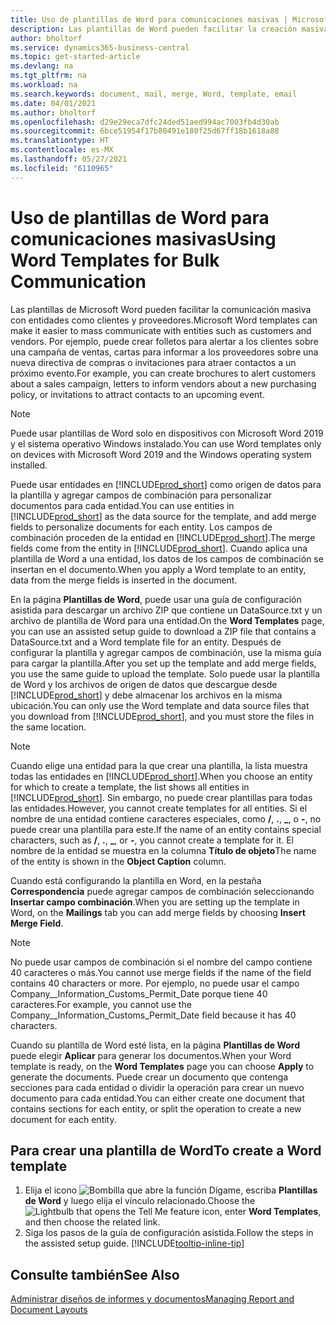 ```yaml
---
title: Uso de plantillas de Word para comunicaciones masivas | Microsoft Docs
description: Las plantillas de Word pueden facilitar la creación masiva de documentos personalizados para entidades específicas.
author: bholtorf
ms.service: dynamics365-business-central
ms.topic: get-started-article
ms.devlang: na
ms.tgt_pltfrm: na
ms.workload: na
ms.search.keywords: document, mail, merge, Word, template, email
ms.date: 04/01/2021
ms.author: bholtorf
ms.openlocfilehash: d29e29eca7dfc24ded51aed994ac7003fb4d30ab
ms.sourcegitcommit: 6bce51954f17b80491e180f25d67ff18b1618a88
ms.translationtype: HT
ms.contentlocale: es-MX
ms.lasthandoff: 05/27/2021
ms.locfileid: "6110965"
---
```

# <a name="using-word-templates-for-bulk-communication"></a><span data-ttu-id="63559-103">Uso de plantillas de Word para comunicaciones masivas</span><span class="sxs-lookup"><span data-stu-id="63559-103">Using Word Templates for Bulk Communication</span></span>
<span data-ttu-id="63559-104">Las plantillas de Microsoft Word pueden facilitar la comunicación masiva con entidades como clientes y proveedores.</span><span class="sxs-lookup"><span data-stu-id="63559-104">Microsoft Word templates can make it easier to mass communicate with entities such as customers and vendors.</span></span> <span data-ttu-id="63559-105">Por ejemplo, puede crear folletos para alertar a los clientes sobre una campaña de ventas, cartas para informar a los proveedores sobre una nueva directiva de compras o invitaciones para atraer contactos a un próximo evento.</span><span class="sxs-lookup"><span data-stu-id="63559-105">For example, you can create brochures to alert customers about a sales campaign, letters to inform vendors about a new purchasing policy, or invitations to attract contacts to an upcoming event.</span></span>

> [!NOTE]
> <span data-ttu-id="63559-106">Puede usar plantillas de Word solo en dispositivos con Microsoft Word 2019 y el sistema operativo Windows instalado.</span><span class="sxs-lookup"><span data-stu-id="63559-106">You can use Word templates only on devices with Microsoft Word 2019 and the Windows operating system installed.</span></span>

<span data-ttu-id="63559-107">Puede usar entidades en [!INCLUDE[prod_short](includes/prod_short.md)] como origen de datos para la plantilla y agregar campos de combinación para personalizar documentos para cada entidad.</span><span class="sxs-lookup"><span data-stu-id="63559-107">You can use entities in [!INCLUDE[prod_short](includes/prod_short.md)] as the data source for the template, and add merge fields to personalize documents for each entity.</span></span> <span data-ttu-id="63559-108">Los campos de combinación proceden de la entidad en [!INCLUDE[prod_short](includes/prod_short.md)].</span><span class="sxs-lookup"><span data-stu-id="63559-108">The merge fields come from the entity in [!INCLUDE[prod_short](includes/prod_short.md)].</span></span> <span data-ttu-id="63559-109">Cuando aplica una plantilla de Word a una entidad, los datos de los campos de combinación se insertan en el documento.</span><span class="sxs-lookup"><span data-stu-id="63559-109">When you apply a Word template to an entity, data from the merge fields is inserted in the document.</span></span>

<span data-ttu-id="63559-110">En la página **Plantillas de Word**, puede usar una guía de configuración asistida para descargar un archivo ZIP que contiene un DataSource.txt y un archivo de plantilla de Word para una entidad.</span><span class="sxs-lookup"><span data-stu-id="63559-110">On the **Word Templates** page, you can use an assisted setup guide to download a ZIP file that contains a DataSource.txt and a Word template file for an entity.</span></span> <span data-ttu-id="63559-111">Después de configurar la plantilla y agregar campos de combinación, use la misma guía para cargar la plantilla.</span><span class="sxs-lookup"><span data-stu-id="63559-111">After you set up the template and add merge fields, you use the same guide to upload the template.</span></span> <span data-ttu-id="63559-112">Solo puede usar la plantilla de Word y los archivos de origen de datos que descargue desde [!INCLUDE[prod_short](includes/prod_short.md)] y debe almacenar los archivos en la misma ubicación.</span><span class="sxs-lookup"><span data-stu-id="63559-112">You can only use the Word template and data source files that you download from [!INCLUDE[prod_short](includes/prod_short.md)], and you must store the files in the same location.</span></span>

> [!NOTE]
> <span data-ttu-id="63559-113">Cuando elige una entidad para la que crear una plantilla, la lista muestra todas las entidades en [!INCLUDE[prod_short](includes/prod_short.md)].</span><span class="sxs-lookup"><span data-stu-id="63559-113">When you choose an entity for which to create a template, the list shows all entities in [!INCLUDE[prod_short](includes/prod_short.md)].</span></span> <span data-ttu-id="63559-114">Sin embargo, no puede crear plantillas para todas las entidades.</span><span class="sxs-lookup"><span data-stu-id="63559-114">However, you cannot create templates for all entities.</span></span> <span data-ttu-id="63559-115">Si el nombre de una entidad contiene caracteres especiales, como **/**, **.**, **_**, o **-**, no puede crear una plantilla para este.</span><span class="sxs-lookup"><span data-stu-id="63559-115">If the name of an entity contains special characters, such as **/**, **.**, **_**, or **-**, you cannot create a template for it.</span></span> <span data-ttu-id="63559-116">El nombre de la entidad se muestra en la columna **Título de objeto**</span><span class="sxs-lookup"><span data-stu-id="63559-116">The name of the entity is shown in the **Object Caption** column.</span></span>

<span data-ttu-id="63559-117">Cuando está configurando la plantilla en Word, en la pestaña **Correspondencia** puede agregar campos de combinación seleccionando **Insertar campo combinación**.</span><span class="sxs-lookup"><span data-stu-id="63559-117">When you are setting up the template in Word, on the **Mailings** tab you can add merge fields by choosing **Insert Merge Field**.</span></span>

> [!NOTE]
> <span data-ttu-id="63559-118">No puede usar campos de combinación si el nombre del campo contiene 40 caracteres o más.</span><span class="sxs-lookup"><span data-stu-id="63559-118">You cannot use merge fields if the name of the field contains 40 characters or more.</span></span> <span data-ttu-id="63559-119">Por ejemplo, no puede usar el campo Company__Information_Customs_Permit_Date porque tiene 40 caracteres.</span><span class="sxs-lookup"><span data-stu-id="63559-119">For example, you cannot use the Company__Information_Customs_Permit_Date field because it has 40 characters.</span></span> 

<span data-ttu-id="63559-120">Cuando su plantilla de Word esté lista, en la página **Plantillas de Word** puede elegir **Aplicar** para generar los documentos.</span><span class="sxs-lookup"><span data-stu-id="63559-120">When your Word template is ready, on the **Word Templates** page you can choose **Apply** to generate the documents.</span></span> <span data-ttu-id="63559-121">Puede crear un documento que contenga secciones para cada entidad o dividir la operación para crear un nuevo documento para cada entidad.</span><span class="sxs-lookup"><span data-stu-id="63559-121">You can either create one document that contains sections for each entity, or split the operation to create a new document for each entity.</span></span>

## <a name="to-create-a-word-template"></a><span data-ttu-id="63559-122">Para crear una plantilla de Word</span><span class="sxs-lookup"><span data-stu-id="63559-122">To create a Word template</span></span>
1. <span data-ttu-id="63559-123">Elija el icono ![Bombilla que abre la función Dígame](media/ui-search/search_small.png "Dígame qué desea hacer"), escriba **Plantillas de Word** y luego elija el vínculo relacionado.</span><span class="sxs-lookup"><span data-stu-id="63559-123">Choose the ![Lightbulb that opens the Tell Me feature](media/ui-search/search_small.png "Tell me what you want to do") icon, enter **Word Templates**, and then choose the related link.</span></span>
2. <span data-ttu-id="63559-124">Siga los pasos de la guía de configuración asistida.</span><span class="sxs-lookup"><span data-stu-id="63559-124">Follow the steps in the assisted setup guide.</span></span> [!INCLUDE[tooltip-inline-tip](includes/tooltip-inline-tip_md.md)]

## <a name="see-also"></a><span data-ttu-id="63559-125">Consulte también</span><span class="sxs-lookup"><span data-stu-id="63559-125">See Also</span></span>
[<span data-ttu-id="63559-126">Administrar diseños de informes y documentos</span><span class="sxs-lookup"><span data-stu-id="63559-126">Managing Report and Document Layouts</span></span>](ui-manage-report-layouts.md)  
